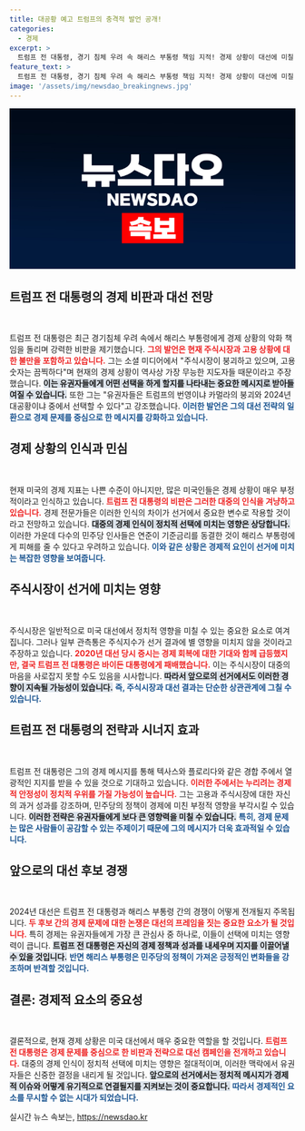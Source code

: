 ```yaml
---
title: 대공황 예고 트럼프의 충격적 발언 공개!
categories:
  - 경제
excerpt: >
  트럼프 전 대통령, 경기 침체 우려 속 해리스 부통령 책임 지적! 경제 상황이 대선에 미칠 영향은? 유권자 선택은 번영이냐 붕괴냐로 압축됐다. 클릭하여 분석을 확인해보세요!
feature_text: >
  트럼프 전 대통령, 경기 침체 우려 속 해리스 부통령 책임 지적! 경제 상황이 대선에 미칠 영향은? 유권자 선택은 번영이냐 붕괴냐로 압축됐다. 클릭하여 분석을 확인해보세요!
image: '/assets/img/newsdao_breakingnews.jpg'
---
```


<p><img src="/assets/img/newsdao_breakingnews.jpg" alt="ontimetimes 속보" /></p>

<h2 data-ke-size="size26">트럼프 전 대통령의 경제 비판과 대선 전망</h2>

<p data-ke-size="size16">&nbsp;</p>

<p>트럼프 전 대통령은 최근 경기침체 우려 속에서 해리스 부통령에게 경제 상황의 악화 책임을 돌리며 강력한 비판을 제기했습니다. <b><span style="color: #ee2323;">그의 발언은 현재 주식시장과 고용 상황에 대한 불만을 포함하고 있습니다.</span></b> 그는 소셜 미디어에서 "주식시장이 붕괴하고 있으며, 고용 숫자는 끔찍하다"며 현재의 경제 상황이 역사상 가장 무능한 지도자들 때문이라고 주장했습니다. <b><span style="background-color: #21538527;">이는 유권자들에게 어떤 선택을 하게 할지를 나타내는 중요한 메시지로 받아들여질 수 있습니다.</span></b> 또한 그는 "유권자들은 트럼프의 번영이냐 카멀라의 붕괴와 2024년 대공황이냐 중에서 선택할 수 있다"고 강조했습니다. <b><span style="color: #1a5490;">이러한 발언은 그의 대선 전략의 일환으로 경제 문제를 중심으로 한 메시지를 강화하고 있습니다.</span></b></p>

<h2 data-ke-size="size26">경제 상황의 인식과 민심</h2>

<p data-ke-size="size16">&nbsp;</p>

<p>현재 미국의 경제 지표는 나쁜 수준이 아니지만, 많은 미국인들은 경제 상황이 매우 부정적이라고 인식하고 있습니다. <b><span style="color: #ee2323;">트럼프 전 대통령의 비판은 그러한 대중의 인식을 겨냥하고 있습니다.</span></b> 경제 전문가들은 이러한 인식의 차이가 선거에서 중요한 변수로 작용할 것이라고 전망하고 있습니다. <b><span style="background-color: #21538527;">대중의 경제 인식이 정치적 선택에 미치는 영향은 상당합니다.</span></b> 이러한 가운데 다수의 민주당 인사들은 연준이 기준금리를 동결한 것이 해리스 부통령에게 피해를 줄 수 있다고 우려하고 있습니다. <b><span style="color: #1a5490;">이와 같은 상황은 경제적 요인이 선거에 미치는 복잡한 영향을 보여줍니다.</span></b></p>

<h2 data-ke-size="size26">주식시장이 선거에 미치는 영향</h2>

<p data-ke-size="size16">&nbsp;</p>

<p>주식시장은 일반적으로 미국 대선에서 정치적 영향을 미칠 수 있는 중요한 요소로 여겨집니다. 그러나 일부 관측통은 주식지수가 선거 결과에 별 영향을 미치지 않을 것이라고 주장하고 있습니다. <b><span style="color: #ee2323;">2020년 대선 당시 증시는 경제 회복에 대한 기대와 함께 급등했지만, 결국 트럼프 전 대통령은 바이든 대통령에게 패배했습니다.</span></b> 이는 주식시장이 대중의 마음을 사로잡지 못할 수도 있음을 시사합니다. <b><span style="background-color: #21538527;">따라서 앞으로의 선거에서도 이러한 경향이 지속될 가능성이 있습니다.</span></b> <b><span style="color: #1a5490;">즉, 주식시장과 대선 결과는 단순한 상관관계에 그칠 수 있습니다.</span></b></p>

<h2 data-ke-size="size26">트럼프 전 대통령의 전략과 시너지 효과</h2>

<p data-ke-size="size16">&nbsp;</p>

<p>트럼프 전 대통령은 그의 경제 메시지를 통해 텍사스와 플로리다와 같은 경합 주에서 열광적인 지지를 받을 수 있을 것으로 기대하고 있습니다. <b><span style="color: #ee2323;">이러한 주에서는 누리려는 경제적 안정성이 정치적 우위를 가질 가능성이 높습니다.</span></b> 그는 고용과 주식시장에 대한 자신의 과거 성과를 강조하며, 민주당의 정책이 경제에 미친 부정적 영향을 부각시킬 수 있습니다. <b><span style="background-color: #21538527;">이러한 전략은 유권자들에게 보다 큰 영향력을 미칠 수 있습니다.</span></b> <b><span style="color: #1a5490;">특히, 경제 문제는 많은 사람들이 공감할 수 있는 주제이기 때문에 그의 메시지가 더욱 효과적일 수 있습니다.</span></b></p>

<h2 data-ke-size="size26">앞으로의 대선 후보 경쟁</h2>

<p data-ke-size="size16">&nbsp;</p>

<p>2024년 대선은 트럼프 전 대통령과 해리스 부통령 간의 경쟁이 어떻게 전개될지 주목됩니다. <b><span style="color: #ee2323;">두 후보 간의 경제 문제에 대한 논쟁은 대선의 프레임을 짓는 중요한 요소가 될 것입니다.</span></b> 특히 경제는 유권자들에게 가장 큰 관심사 중 하나로, 이들이 선택에 미치는 영향력이 큽니다. <b><span style="background-color: #21538527;">트럼프 전 대통령은 자신의 경제 정책과 성과를 내세우며 지지를 이끌어낼 수 있을 것입니다.</span></b> <b><span style="color: #1a5490;">반면 해리스 부통령은 민주당의 정책이 가져온 긍정적인 변화들을 강조하며 반격할 것입니다.</span></b></p>

<h2 data-ke-size="size26">결론: 경제적 요소의 중요성</h2>

<p data-ke-size="size16">&nbsp;</p>

<p>결론적으로, 현재 경제 상황은 미국 대선에서 매우 중요한 역할을 할 것입니다. <b><span style="color: #ee2323;">트럼프 전 대통령은 경제 문제를 중심으로 한 비판과 전략으로 대선 캠페인을 전개하고 있습니다.</span></b> 대중의 경제 인식이 정치적 선택에 미치는 영향은 절대적이며, 이러한 맥락에서 유권자들은 신중한 결정을 내리게 될 것입니다. <b><span style="background-color: #21538527;">앞으로의 선거에서는 정치적 메시지가 경제적 이슈와 어떻게 유기적으로 연결될지를 지켜보는 것이 중요합니다.</span></b> <b><span style="color: #1a5490;">따라서 경제적인 요소를 무시할 수 없는 시대가 되었습니다.</span></b></p>
실시간 뉴스 속보는, <a href="https://newsdao.kr" rel="dofollow">https://newsdao.kr</a>


